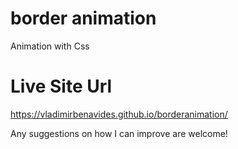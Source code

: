 # border animation
Animation with Css

# Live Site Url
 https://vladimirbenavides.github.io/borderanimation/

 Any suggestions on how I can improve are welcome!
